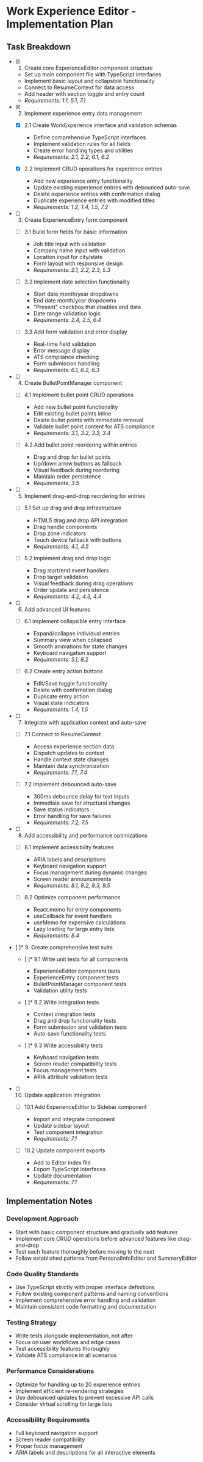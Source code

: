# Work Experience Editor - Implementation Plan

## Task Breakdown

- [x] 1. Create core ExperienceEditor component structure
  - Set up main component file with TypeScript interfaces
  - Implement basic layout and collapsible functionality
  - Connect to ResumeContext for data access
  - Add header with section toggle and entry count
  - _Requirements: 1.1, 5.1, 7.1_

- [x] 2. Implement experience entry data management
  - [x] 2.1 Create WorkExperience interface and validation schemas
    - Define comprehensive TypeScript interfaces
    - Implement validation rules for all fields
    - Create error handling types and utilities
    - _Requirements: 2.1, 2.2, 6.1, 6.2_

  - [x] 2.2 Implement CRUD operations for experience entries
    - Add new experience entry functionality
    - Update existing experience entries with debounced auto-save
    - Delete experience entries with confirmation dialog
    - Duplicate experience entries with modified titles
    - _Requirements: 1.2, 1.4, 1.5, 7.2_

- [ ] 3. Create ExperienceEntry form component
  - [ ] 3.1 Build form fields for basic information
    - Job title input with validation
    - Company name input with validation
    - Location input for city/state
    - Form layout with responsive design
    - _Requirements: 2.1, 2.2, 2.3, 5.3_

  - [ ] 3.2 Implement date selection functionality
    - Start date month/year dropdowns
    - End date month/year dropdowns
    - "Present" checkbox that disables end date
    - Date range validation logic
    - _Requirements: 2.4, 2.5, 6.4_

  - [ ] 3.3 Add form validation and error display
    - Real-time field validation
    - Error message display
    - ATS compliance checking
    - Form submission handling
    - _Requirements: 6.1, 6.2, 6.3_

- [ ] 4. Create BulletPointManager component
  - [ ] 4.1 Implement bullet point CRUD operations
    - Add new bullet point functionality
    - Edit existing bullet points inline
    - Delete bullet points with immediate removal
    - Validate bullet point content for ATS compliance
    - _Requirements: 3.1, 3.2, 3.3, 3.4_

  - [ ] 4.2 Add bullet point reordering within entries
    - Drag and drop for bullet points
    - Up/down arrow buttons as fallback
    - Visual feedback during reordering
    - Maintain order persistence
    - _Requirements: 3.5_

- [ ] 5. Implement drag-and-drop reordering for entries
  - [ ] 5.1 Set up drag and drop infrastructure
    - HTML5 drag and drop API integration
    - Drag handle components
    - Drop zone indicators
    - Touch device fallback with buttons
    - _Requirements: 4.1, 4.5_

  - [ ] 5.2 Implement drag and drop logic
    - Drag start/end event handlers
    - Drop target validation
    - Visual feedback during drag operations
    - Order update and persistence
    - _Requirements: 4.2, 4.3, 4.4_

- [ ] 6. Add advanced UI features
  - [ ] 6.1 Implement collapsible entry interface
    - Expand/collapse individual entries
    - Summary view when collapsed
    - Smooth animations for state changes
    - Keyboard navigation support
    - _Requirements: 5.1, 8.2_

  - [ ] 6.2 Create entry action buttons
    - Edit/Save toggle functionality
    - Delete with confirmation dialog
    - Duplicate entry action
    - Visual state indicators
    - _Requirements: 1.4, 1.5_

- [ ] 7. Integrate with application context and auto-save
  - [ ] 7.1 Connect to ResumeContext
    - Access experience section data
    - Dispatch updates to context
    - Handle context state changes
    - Maintain data synchronization
    - _Requirements: 7.1, 7.4_

  - [ ] 7.2 Implement debounced auto-save
    - 300ms debounce delay for text inputs
    - Immediate save for structural changes
    - Save status indicators
    - Error handling for save failures
    - _Requirements: 7.2, 7.5_

- [ ] 8. Add accessibility and performance optimizations
  - [ ] 8.1 Implement accessibility features
    - ARIA labels and descriptions
    - Keyboard navigation support
    - Focus management during dynamic changes
    - Screen reader announcements
    - _Requirements: 8.1, 8.2, 8.3, 8.5_

  - [ ] 8.2 Optimize component performance
    - React.memo for entry components
    - useCallback for event handlers
    - useMemo for expensive calculations
    - Lazy loading for large entry lists
    - _Requirements: 8.4_

- [ ]* 9. Create comprehensive test suite
  - [ ]* 9.1 Write unit tests for all components
    - ExperienceEditor component tests
    - ExperienceEntry component tests
    - BulletPointManager component tests
    - Validation utility tests

  - [ ]* 9.2 Write integration tests
    - Context integration tests
    - Drag and drop functionality tests
    - Form submission and validation tests
    - Auto-save functionality tests

  - [ ]* 9.3 Write accessibility tests
    - Keyboard navigation tests
    - Screen reader compatibility tests
    - Focus management tests
    - ARIA attribute validation tests

- [ ] 10. Update application integration
  - [ ] 10.1 Add ExperienceEditor to Sidebar component
    - Import and integrate component
    - Update sidebar layout
    - Test component integration
    - _Requirements: 7.1_

  - [ ] 10.2 Update component exports
    - Add to Editor index file
    - Export TypeScript interfaces
    - Update documentation
    - _Requirements: 7.1_

## Implementation Notes

### Development Approach
- Start with basic component structure and gradually add features
- Implement core CRUD operations before advanced features like drag-and-drop
- Test each feature thoroughly before moving to the next
- Follow established patterns from PersonalInfoEditor and SummaryEditor

### Code Quality Standards
- Use TypeScript strictly with proper interface definitions
- Follow existing component patterns and naming conventions
- Implement comprehensive error handling and validation
- Maintain consistent code formatting and documentation

### Testing Strategy
- Write tests alongside implementation, not after
- Focus on user workflows and edge cases
- Test accessibility features thoroughly
- Validate ATS compliance in all scenarios

### Performance Considerations
- Optimize for handling up to 20 experience entries
- Implement efficient re-rendering strategies
- Use debounced updates to prevent excessive API calls
- Consider virtual scrolling for large lists

### Accessibility Requirements
- Full keyboard navigation support
- Screen reader compatibility
- Proper focus management
- ARIA labels and descriptions for all interactive elements